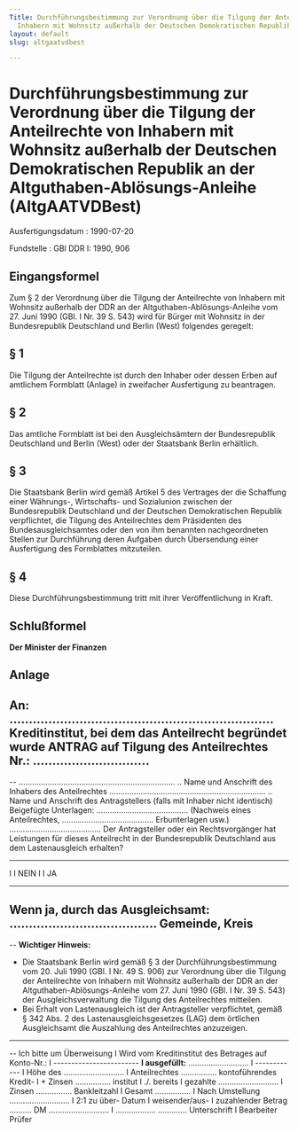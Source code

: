 ```yaml
---
Title: Durchführungsbestimmung zur Verordnung über die Tilgung der Anteilrechte von
  Inhabern mit Wohnsitz außerhalb der Deutschen Demokratischen Republik an der Altguthaben-Ablösungs-Anleihe
layout: default
slug: altgaatvdbest

---
```


# Durchführungsbestimmung zur Verordnung über die Tilgung der Anteilrechte von Inhabern mit Wohnsitz außerhalb der Deutschen Demokratischen Republik an der Altguthaben-Ablösungs-Anleihe (AltgAATVDBest)

Ausfertigungsdatum
:   1990-07-20

Fundstelle
:   GBl DDR I: 1990, 906



## Eingangsformel

Zum § 2 der Verordnung über die Tilgung der Anteilrechte von Inhabern
mit Wohnsitz außerhalb der DDR an der Altguthaben-Ablösungs-Anleihe
vom 27. Juni 1990 (GBl. I Nr. 39 S. 543) wird für Bürger mit Wohnsitz
in der Bundesrepublik Deutschland und Berlin (West) folgendes
geregelt:


## § 1

Die Tilgung der Anteilrechte ist durch den Inhaber oder dessen Erben
auf amtlichem Formblatt (Anlage) in zweifacher Ausfertigung zu
beantragen.


## § 2

Das amtliche Formblatt ist bei den Ausgleichsämtern der Bundesrepublik
Deutschland und Berlin (West) oder der Staatsbank Berlin erhältlich.


## § 3

Die Staatsbank Berlin wird gemäß Artikel 5 des Vertrages der die
Schaffung einer Währungs-, Wirtschafts- und Sozialunion zwischen der
Bundesrepublik Deutschland und der Deutschen Demokratischen Republik
verpflichtet, die Tilgung des Anteilrechtes dem Präsidenten des
Bundesausgleichsamtes oder den von ihm benannten nachgeordneten
Stellen zur Durchführung deren Aufgaben durch Übersendung einer
Ausfertigung des Formblattes mitzuteilen.


## § 4

Diese Durchführungsbestimmung tritt mit ihrer Veröffentlichung in
Kraft.


## Schlußformel

**Der Minister der Finanzen**


## Anlage

An:
....................................................................
Kreditinstitut, bei dem das Anteilrecht begründet wurde
ANTRAG auf Tilgung des Anteilrechtes Nr.:
..............................
----------------------------------------------------------------------
--
......................................................................
..
Name und Anschrift des Inhabers des Anteilrechtes
......................................................................
..
Name und Anschrift des Antragstellers (falls mit Inhaber nicht
identisch)
Beigefügte Unterlagen:
.........................................
(Nachweis eines Anteilrechtes,
.........................................
Erbunterlagen usw.)
.........................................
Der Antragsteller oder ein Rechtsvorgänger hat Leistungen für
dieses Anteilrecht in der Bundesrepublik Deutschland aus dem
Lastenausgleich erhalten?
----                 ----
I  I NEIN            I  I JA
----                 ----
Wenn ja, durch das Ausgleichsamt:
......................................
Gemeinde, Kreis
----------------------------------------------------------------------
--
**Wichtiger Hinweis:**
- Die Staatsbank Berlin wird gemäß § 3 der Durchführungsbestimmung
vom 20. Juli 1990 (GBl. I Nr. 49 S. 906) zur Verordnung über
die Tilgung der Anteilrechte von Inhabern mit Wohnsitz
außerhalb der DDR an der Altguthaben-Ablösungs-Anleihe vom
27\. Juni 1990 (GBl. I Nr. 39 S. 543) der Ausgleichsverwaltung
die Tilgung des Anteilrechtes mitteilen.
- Bei Erhalt von Lastenausgleich ist der Antragsteller verpflichtet,
gemäß § 342 Abs. 2 des Lastenausgleichsgesetzes (LAG) dem
örtlichen Ausgleichsamt die Auszahlung des Anteilrechtes
anzuzeigen.
----------------------------------------------------------------------
--
Ich bitte um Überweisung         I                 Wird vom
Kreditinstitut
des Betrages auf Konto-Nr.:      I   ------------------------
**I   ausgefüllt:**
...........................      I   ------------
I   Höhe des
...........................      I   Anteilrechtes    ................
kontoführendes Kredit-           I   + Zinsen         ................
institut                         I   ./. bereits
I     gezahlte
...........................      I     Zinsen         ................
Bankleitzahl                     I
Gesamt                          ................
I   Nach Umstellung
...........................      I   2:1 zu über-
Datum                            I   weisender/aus-
I   zuzahlender Betrag .......... DM
...........................      I   .................. .............
Unterschrift                     I      Bearbeiter         Prüfer

